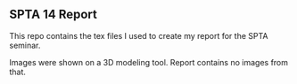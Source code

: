 ## SPTA 14 Report

This repo contains the tex files I used to create my report for the SPTA seminar.


Images were shown on a 3D modeling tool. Report contains no images from that.
